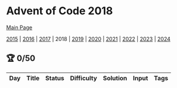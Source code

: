 ﻿# Advent of Code 2018

[Main Page](https://adventofcode.com/2018)

[2015](/Year2015) | [2016](/Year2016) | [2017](/Year2017) |
2018 | [2019](/Year2019) | [2020](/Year2020) | [2021](/Year2021) | [2022](/Year2022) | [2023](/Year2023) | [2024](/Year2024)

## :trophy: 0/50

| Day | Title | Status | Difficulty | Solution | Input | Tags | 
|:---:|:-----:|:------:|:----------:|:--------:|:-----:|:----:|
